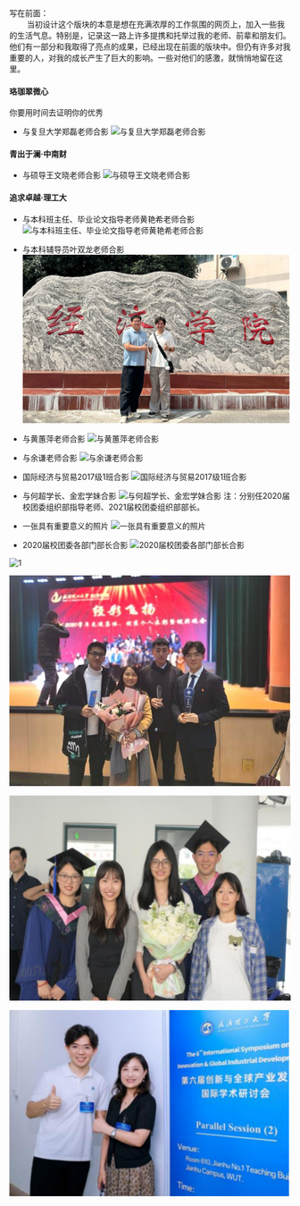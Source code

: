 
写在前面： <br/>
<span> &nbsp; </span> <span> &nbsp; </span> <span> &nbsp; </span> <span> &nbsp; </span>当初设计这个版块的本意是想在充满浓厚的工作氛围的网页上，加入一些我的生活气息。特别是，记录这一路上许多提携和托举过我的老师、前辈和朋友们。他们有一部分和我取得了亮点的成果，已经出现在前面的版块中。但仍有许多对我重要的人，对我的成长产生了巨大的影响。一些对他们的感激，就悄悄地留在这里。


#### 珞珈翠微心
你要用时间去证明你的优秀

- 与复旦大学郑磊老师合影
![与复旦大学郑磊老师合影](static/assets/img/310.png)

#### 青出于澜·中南财
- 与硕导王文晓老师合影
![与硕导王文晓老师合影](static/assets/img/39.png)

#### 追求卓越·理工大

- 与本科班主任、毕业论文指导老师黄艳希老师合影
![与本科班主任、毕业论文指导老师黄艳希老师合影](static/assets/img/38.png)

- 与本科辅导员叶双龙老师合影
![与本科辅导员叶双龙老师合影](static/assets/img/37.png)

- 与黄蕙萍老师合影
![与黄蕙萍老师合影](static/assets/img/36.png)

- 与余谦老师合影
![与余谦老师合影](static/assets/img/35.png)

- 国际经济与贸易2017级1班合影
![国际经济与贸易2017级1班合影](static/assets/img/34.png)

- 与何超学长、金宏学妹合影
![与何超学长、金宏学妹合影](static/assets/img/33.png)
注：分别任2020届校团委组织部指导老师、2021届校团委组织部部长。

- 一张具有重要意义的照片
![一张具有重要意义的照片](static/assets/img/32.png)

- 2020届校团委各部门部长合影
![2020届校团委各部门部长合影](static/assets/img/31.png)

![1](static/assets/img/31.png)


![1](static/assets/img/6.png)



![1](static/assets/img/7.png)



![1](static/assets/img/8.png)